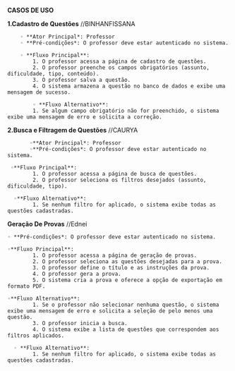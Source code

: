 **CASOS DE USO**

  **1.Cadastro de Questões**  //BINHANFISSANA
  
        ◦ **Ator Principal*: Professor 
        ◦ **Pré-condições*: O professor deve estar autenticado no sistema. 
        
        ◦ **Fluxo Principal**: 
            1. O professor acessa a página de cadastro de questões. 
            2. O professor preenche os campos obrigatórios (assunto, dificuldade, tipo, conteúdo). 
            3. O professor salva a questão. 
            4. O sistema armazena a questão no banco de dados e exibe uma mensagem de sucesso. 
            
            ◦ **Fluxo Alternativo**: 
            1. Se algum campo obrigatório não for preenchido, o sistema exibe uma mensagem de erro e solicita a correção. 

   **2.Busca e Filtragem de Questões**     //CAURYA
   
           ◦**Ator Principal*: Professor
           ◦**Pré-condições*: O professor deve estar autenticado no sistema. 
                 
     ◦**Fluxo Principal**: 
            1. O professor acessa a página de busca de questões. 
            2. O professor seleciona os filtros desejados (assunto, dificuldade, tipo).
            
      ◦**Fluxo Alternativo**: 
            1. Se nenhum filtro for aplicado, o sistema exibe todas as questões cadastradas.
            
   **Geração De Provas**    //Ednei
   
    ◦ **Pré-condições*: O professor deve estar autenticado no sistema. 
                   
    ◦**Fluxo Principal**: 
            1. O professor acessa a página de geração de provas. 
            2. O professor seleciona as questões desejadas para a prova. 
            3. O professor define o título e as instruções da prova. 
            4. O professor gera a prova. 
            5. O sistema cria a prova e oferece a opção de exportação em formato PDF. 
            
    ◦**Fluxo Alternativo**: 
            1. Se o professor não selecionar nenhuma questão, o sistema exibe uma mensagem de erro e solicita a seleção de pelo menos uma questão. 
            3. O professor inicia a busca. 
            4. O sistema exibe a lista de questões que correspondem aos filtros aplicados. 
            
      ◦ **Fluxo Alternativo**: 
            1. Se nenhum filtro for aplicado, o sistema exibe todas as questões cadastradas. 
   
